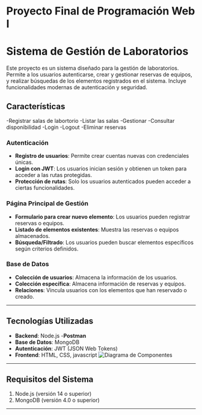 # Proyecto Final de Programación Web I
# Sistema de Gestión de Laboratorios

Este proyecto es un sistema diseñado para la gestión de laboratorios. Permite a los usuarios autenticarse, crear y gestionar reservas de equipos, y realizar búsquedas de los elementos registrados en el sistema. Incluye funcionalidades modernas de autenticación y seguridad.

## Características
-Registrar salas de labortorio
-Listar las salas
-Gestionar 
-Consultar disponibilidad
-Login
-Logout
-Eliminar reservas 

### Autenticación
- **Registro de usuarios**: Permite crear cuentas nuevas con credenciales únicas.
- **Login con JWT**: Los usuarios inician sesión y obtienen un token para acceder a las rutas protegidas.
- **Protección de rutas**: Solo los usuarios autenticados pueden acceder a ciertas funcionalidades.

### Página Principal de Gestión
- **Formulario para crear nuevo elemento**: Los usuarios pueden registrar reservas o equipos.
- **Listado de elementos existentes**: Muestra las reservas o equipos almacenados.
- **Búsqueda/Filtrado**: Los usuarios pueden buscar elementos específicos según criterios definidos.

### Base de Datos
- **Colección de usuarios**: Almacena la información de los usuarios.
- **Colección específica**: Almacena información de reservas y equipos.
- **Relaciones**: Vincula usuarios con los elementos que han reservado o creado.

---

## Tecnologías Utilizadas
- **Backend**: Node.js
-**Postman**
- **Base de Datos**: MongoDB
- **Autenticación**: JWT (JSON Web Tokens)
- **Frontend**: HTML, CSS, javascript
![Diagrama de Componentes](https://github.com/user-attachments/assets/ceb2a654-76d8-41ee-a6de-ad786a47d66c)

---

## Requisitos del Sistema
1. Node.js (versión 14 o superior)
2. MongoDB (versión 4.0 o superior)

---


